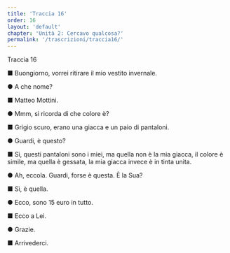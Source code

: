 ```yaml
---
title: 'Traccia 16'
order: 16
layout: 'default'
chapter: 'Unità 2: Cercavo qualcosa?'
permalink: '/trascrizioni/traccia16/'
---
```


Traccia 16

■ Buongiorno, vorrei ritirare il mio vestito invernale.

● A che nome?

■ Matteo Mottini.

● Mmm, si ricorda di che colore è?

■ Grigio scuro, erano una giacca e un paio di pantaloni.

● Guardi, è questo?

■ Sì, questi pantaloni sono i miei, ma quella non è la mia giacca, il colore è simile, ma quella è gessata, la mia giacca invece è in tinta unita.

● Ah, eccola. Guardi, forse è questa. È la Sua?

■ Sì, è quella.

● Ecco, sono 15 euro in tutto.

■ Ecco a Lei.

● Grazie.

■ Arrivederci.
